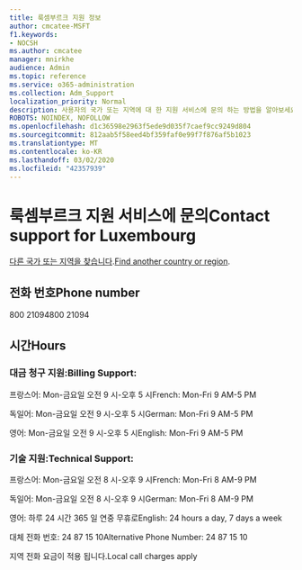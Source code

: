 ```yaml
---
title: 룩셈부르크 지원 정보
author: cmcatee-MSFT
f1.keywords:
- NOCSH
ms.author: cmcatee
manager: mnirkhe
audience: Admin
ms.topic: reference
ms.service: o365-administration
ms.collection: Adm_Support
localization_priority: Normal
description: 사용자의 국가 또는 지역에 대 한 지원 서비스에 문의 하는 방법을 알아보세요.
ROBOTS: NOINDEX, NOFOLLOW
ms.openlocfilehash: d1c36598e2963f5ede9d035f7caef9cc9249d804
ms.sourcegitcommit: 812aab5f58eed4bf359faf0e99f7f876af5b1023
ms.translationtype: MT
ms.contentlocale: ko-KR
ms.lasthandoff: 03/02/2020
ms.locfileid: "42357939"
---
```

# <a name="contact-support-for-luxembourg"></a><span data-ttu-id="99b04-103">룩셈부르크 지원 서비스에 문의</span><span class="sxs-lookup"><span data-stu-id="99b04-103">Contact support for Luxembourg</span></span>

<span data-ttu-id="99b04-104">[다른 국가 또는 지역을 찾습니다](../contact-support-for-business-products.md).</span><span class="sxs-lookup"><span data-stu-id="99b04-104">[Find another country or region](../contact-support-for-business-products.md).</span></span>

## <a name="phone-number"></a><span data-ttu-id="99b04-105">전화 번호</span><span class="sxs-lookup"><span data-stu-id="99b04-105">Phone number</span></span>
<span data-ttu-id="99b04-106">800 21094</span><span class="sxs-lookup"><span data-stu-id="99b04-106">800 21094</span></span>

## <a name="hours"></a><span data-ttu-id="99b04-107">시간</span><span class="sxs-lookup"><span data-stu-id="99b04-107">Hours</span></span>
### <a name="billing-support"></a><span data-ttu-id="99b04-108">대금 청구 지원:</span><span class="sxs-lookup"><span data-stu-id="99b04-108">Billing Support:</span></span>

<span data-ttu-id="99b04-109">프랑스어: Mon-금요일 오전 9 시-오후 5 시</span><span class="sxs-lookup"><span data-stu-id="99b04-109">French: Mon-Fri 9 AM-5 PM</span></span>

<span data-ttu-id="99b04-110">독일어: Mon-금요일 오전 9 시-오후 5 시</span><span class="sxs-lookup"><span data-stu-id="99b04-110">German: Mon-Fri 9 AM-5 PM</span></span>

<span data-ttu-id="99b04-111">영어: Mon-금요일 오전 9 시-오후 5 시</span><span class="sxs-lookup"><span data-stu-id="99b04-111">English: Mon-Fri 9 AM-5 PM</span></span>

### <a name="technical-support"></a><span data-ttu-id="99b04-112">기술 지원:</span><span class="sxs-lookup"><span data-stu-id="99b04-112">Technical Support:</span></span>

<span data-ttu-id="99b04-113">프랑스어: Mon-금요일 오전 8 시-오후 9 시</span><span class="sxs-lookup"><span data-stu-id="99b04-113">French: Mon-Fri 8 AM-9 PM</span></span>

<span data-ttu-id="99b04-114">독일어: Mon-금요일 오전 8 시-오후 9 시</span><span class="sxs-lookup"><span data-stu-id="99b04-114">German: Mon-Fri 8 AM-9 PM</span></span>

<span data-ttu-id="99b04-115">영어: 하루 24 시간 365 일 연중 무휴로</span><span class="sxs-lookup"><span data-stu-id="99b04-115">English: 24 hours a day, 7 days a week</span></span>

<span data-ttu-id="99b04-116">대체 전화 번호: 24 87 15 10</span><span class="sxs-lookup"><span data-stu-id="99b04-116">Alternative Phone Number: 24 87 15 10</span></span>

<span data-ttu-id="99b04-117">지역 전화 요금이 적용 됩니다.</span><span class="sxs-lookup"><span data-stu-id="99b04-117">Local call charges apply</span></span>
